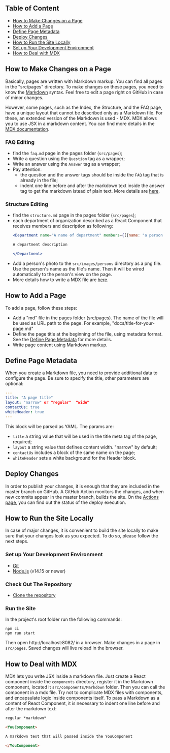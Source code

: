 ## Table of Content

- [How to Make Changes on a Page](#how-to-make-changes-on-a-page)
- [How to Add a Page](#how-to-make-changes-on-a-page)
- [Define Page Metadata](#define-page-metadata)
- [Deploy Changes](#deploy-changes)
- [How to Run the Site Locally](#how-to-run-the-site-locally)
- [Set up Your Development Environment](#set-up-your-development-environment)
- [How to Deal with MDX](#how-to-deal-with-mdx-files)

## How to Make Changes on a Page
Basically, pages are written with Markdown markup. You can find all pages in the "src/pages" directory.
To make changes on these pages, you need to know the [Markdown](https://commonmark.org/help/) syntax.
Feel free to edit a page right on GitHub in case of minor changes.

However, some pages, such as the Index, the Structure, and the FAQ page,
have a unique layout that cannot be described only as a Markdown file.
For these, an extended version of the Markdown is used - MDX.
MDX allows you to use JSX in a markdown content. You can find more details in the [MDX documentation](https://mdxjs.com/).

### FAQ Editing
- find the `faq.md` page in the pages folder (`src/pages`);
- Write a question using the `Question` tag as a wrapper;
- Write an answer using the `Answer` tag as a wrapper;
- Pay attention:
  - the question and the answer tags should be inside the `FAQ` tag that is already in the file;
  - indent one line before and after the markdown text inside the answer tag to get the markdown istead of plain text. More details are [here](#how-to-deal-with-mdx-files).

### Structure Editing
- find the `structure.md` page in the pages folder (`src/pages`);
- each department of organization described as a React Component that receives members and description as following:
  ```jsx
  <Department name="A name of department" members={[{name: "a person name", company: "a company name"}]}>
  
  A department description 
  
  </Department>
  ```
- Add a person's photo to the `src/images/persons` directory as a png file.
  Use the person's name as the file's name. Then it will be wired automatically to the person's view on the page.
- More details how to write a MDX file are [here](#how-to-deal-with-mdx-files).

## How to Add a Page
To add a page, follow these steps:
- Add a "md" file in the pages folder (src/pages). The name of the file will be used as URL path to the page.
  For example, "docs/title-for-your-page.md"
- Define the page title at the beginning of the file, using metadata format. See the [Define Page Metadata](#define-page-metadata) for more details.    
- Write page content using Markdown markup.

## Define Page Metadata
When you create a Markdown file, you need to provide additional data to configure the page.
Be sure to specify the title, other parameters are optional:
```yaml
---
title: "A page title"
layout: "narrow" or "regular"  "wide"
contactUs: true
whiteHeader: true 
---
```

This block will be parsed as YAML.
The params are:
- `title` a string value that will be used in the title meta tag of the page, required;
- `layout` a string value that defines content width. "narrow" by default;
- `contactUs` includes a block of the same name on the page;
- `whiteHeader` sets a white background for the Header block.

## Deploy Changes
In order to publish your changes, it is enough that they are included in the master branch on GitHub.
A GitHub Action monitors the changes, and when new commits appear in the master branch, builds the site.
On the [Actions page](https://github.com/KotlinFoundation/kotlinfoundation.github.io/actions/workflows/pages/pages-build-deployment), you can find out the status of the deploy execution.

## How to Run the Site Locally
In case of major changes, it is convenient to build the site locally to make sure that your changes look as you expected.
To do so, please follow the next steps.

### Set up Your Development Environment
- [Git](https://docs.github.com/en/get-started/quickstart/set-up-git)
- [Node.js](https://nodejs.dev/learn/how-to-install-nodejs) (v14.15 or newer)

### Check Out The Repository
- [Clone the repository](https://docs.github.com/en/repositories/creating-and-managing-repositories/cloning-a-repository)

### Run the Site
In the project's root folder run the following commands:
```shell
npm ci
npm run start
```
Then open http://localhost:8082/ in a browser.
Make changes in a page in `src/pages`.
Saved changes will live reload in the browser.

## How to Deal with MDX
MDX lets you write JSX inside a markdown file.
Just create a React component inside the `components` directory, register it in the Markdown component, located it `src/components/Markdown` folder.
Then you can call the component in a mdx file.
Try not to complicate MDX files with components, and encapsulate logic inside components itself.
To pass a Markdown as a content of React Component, it is necessary to indent one line before and after the markdown text:
```md
regular *markdown*

<YouComponent>

A markdown text that will passed inside the YouComponent

</YouComponent>
```
